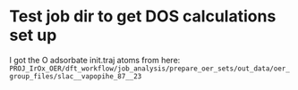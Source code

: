 # Test job dir to get DOS calculations set up

I got the O adsorbate init.traj atoms from here:
`PROJ_IrOx_OER/dft_workflow/job_analysis/prepare_oer_sets/out_data/oer_group_files/slac__vapopihe_87__23`

